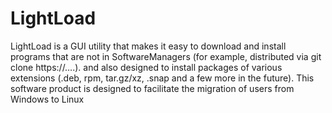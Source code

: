 # LightLoad
LightLoad is a GUI utility that makes it easy to download and install programs that are not in SoftwareManagers (for example, distributed via git clone https://….). and also designed to install packages of various extensions (.deb, rpm, tar.gz/xz, .snap and a few more in the future). This software product is designed to facilitate the migration of users from Windows to Linux
